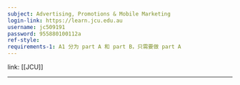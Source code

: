 ```yaml
---
subject: Advertising, Promotions & Mobile Marketing
login-link: https://learn.jcu.edu.au
username: jc509191
password: 955880100112a
ref-style: 
requirements-1: A1 分为 part A 和 part B，只需要做 part A
---
```

link: [[JCU]]

---

